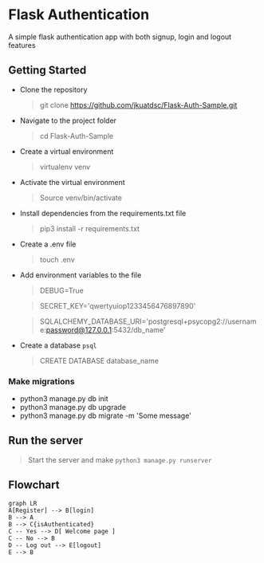 
# Flask Authentication

A simple flask authentication app with both signup, login and logout features 

## Getting Started

* Clone the repository
	> git clone https://github.com/jkuatdsc/Flask-Auth-Sample.git
  
* Navigate to the project folder
	> cd Flask-Auth-Sample
	
* Create a virtual environment
	> virtualenv venv
	
* Activate the virtual environment
	> Source venv/bin/activate
	
* Install dependencies from the requirements.txt file
	> pip3 install -r requirements.txt
	
* Create a .env file
	> touch .env

* Add environment variables to the file
	> DEBUG=True

	> SECRET_KEY='qwertyuiop1233456476897890'
    
	> SQLALCHEMY_DATABASE_URI='postgresql+psycopg2://username:password@127.0.0.1:5432/db_name'

* Create a database
	``psql``
    > CREATE DATABASE database_name

### Make migrations

* python3 manage.py db init
* python3 manage.py db upgrade
* python3 manage.py db migrate -m 'Some message'  

## Run the server
>Start the server and make
``python3 manage.py runserver``

## Flowchart

```mermaid
graph LR
A[Register] --> B[login]
B --> A
B --> C{isAuthenticated}
C -- Yes --> D[ Welcome page ]
C -- No --> B
D -- Log out --> E[logout]
E --> B
```
